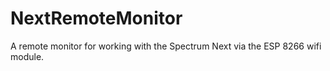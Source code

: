 # NextRemoteMonitor
A remote monitor for working with the Spectrum Next via the ESP 8266 wifi module.
